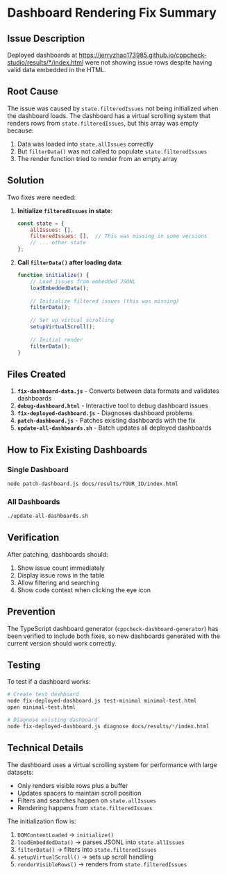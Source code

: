# Dashboard Rendering Fix Summary

## Issue Description
Deployed dashboards at https://jerryzhao173985.github.io/cppcheck-studio/results/*/index.html were not showing issue rows despite having valid data embedded in the HTML.

## Root Cause
The issue was caused by `state.filteredIssues` not being initialized when the dashboard loads. The dashboard has a virtual scrolling system that renders rows from `state.filteredIssues`, but this array was empty because:

1. Data was loaded into `state.allIssues` correctly
2. But `filterData()` was not called to populate `state.filteredIssues`
3. The render function tried to render from an empty array

## Solution
Two fixes were needed:

1. **Initialize `filteredIssues` in state**:
   ```javascript
   const state = {
       allIssues: [],
       filteredIssues: [],  // This was missing in some versions
       // ... other state
   };
   ```

2. **Call `filterData()` after loading data**:
   ```javascript
   function initialize() {
       // Load issues from embedded JSONL
       loadEmbeddedData();
       
       // Initialize filtered issues (this was missing)
       filterData();
       
       // Set up virtual scrolling
       setupVirtualScroll();
       
       // Initial render
       filterData();
   }
   ```

## Files Created

1. **`fix-dashboard-data.js`** - Converts between data formats and validates dashboards
2. **`debug-dashboard.html`** - Interactive tool to debug dashboard issues
3. **`fix-deployed-dashboard.js`** - Diagnoses dashboard problems
4. **`patch-dashboard.js`** - Patches existing dashboards with the fix
5. **`update-all-dashboards.sh`** - Batch updates all deployed dashboards

## How to Fix Existing Dashboards

### Single Dashboard
```bash
node patch-dashboard.js docs/results/YOUR_ID/index.html
```

### All Dashboards
```bash
./update-all-dashboards.sh
```

## Verification
After patching, dashboards should:
1. Show issue count immediately
2. Display issue rows in the table
3. Allow filtering and searching
4. Show code context when clicking the eye icon

## Prevention
The TypeScript dashboard generator (`cppcheck-dashboard-generator`) has been verified to include both fixes, so new dashboards generated with the current version should work correctly.

## Testing
To test if a dashboard works:
```bash
# Create test dashboard
node fix-deployed-dashboard.js test-minimal minimal-test.html
open minimal-test.html

# Diagnose existing dashboard
node fix-deployed-dashboard.js diagnose docs/results/*/index.html
```

## Technical Details

The dashboard uses a virtual scrolling system for performance with large datasets:
- Only renders visible rows plus a buffer
- Updates spacers to maintain scroll position
- Filters and searches happen on `state.allIssues`
- Rendering happens from `state.filteredIssues`

The initialization flow is:
1. `DOMContentLoaded` → `initialize()`
2. `loadEmbeddedData()` → parses JSONL into `state.allIssues`
3. `filterData()` → filters into `state.filteredIssues`
4. `setupVirtualScroll()` → sets up scroll handling
5. `renderVisibleRows()` → renders from `state.filteredIssues`